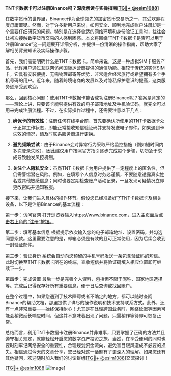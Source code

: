 **TNT卡数据卡可以注册Binance吗？深度解读与实操指南[[TG💪+ @esim1088](https://t.me/s/esim1088)]**

在数字货币的世界里，Binance作为全球领先的加密货币交易所之一，其受欢迎程度毋庸置疑。然而，对于许多新用户来说，如何安全、顺利地完成账户注册却是一个需要仔细研究的问题。特别是在选择合适的网络环境和身份验证工具时，往往会让初次接触数字货币交易的人感到困惑。本文将围绕“TNT卡数据卡是否可以用于注册Binance”这一问题展开详细分析，并提供一份清晰的操作指南，帮助大家了解相关背景知识及实际操作步骤。

首先，我们需要明确什么是TNT卡数据卡。简单来说，这是一种虚拟SIM卡服务产品，允许用户通过互联网访问国际运营商提供的通信功能。相较于传统的实体SIM卡，它具有安装便捷、无需物理邮寄等优势，非常适合经常旅行或希望拥有多个手机号码的用户。近年来，随着跨境电商的发展以及对隐私保护意识的提高，这类服务逐渐受到欢迎。

那么，回到核心问题：使用TNT卡数据卡能否成功注册Binance呢？答案是肯定的——理论上讲，只要该卡能够提供有效的电子邮箱地址及手机验证码，就完全可以用来完成注册流程。不过，在实际操作过程中，还需要注意以下几点：

1. **确保卡的有效性**：注册任何在线平台前，首先要确认所使用的TNT卡数据卡处于正常工作状态，即能正常接收短信验证码并支持发送电子邮件。如果遇到卡失效的情况，请及时联系服务商进行更换。

2. **避免频繁尝试**：由于Binance会对异常行为采取严格监控措施（例如短时间内多次登录失败），因此建议用户按照官方指引逐步完成每个步骤，切勿急于求成导致触发风控机制。

3. **关注个人隐私安全**：虽然TNT卡数据卡为用户提供了一定程度上的匿名性，但仍需警惕潜在风险。例如，在填写个人信息时务必谨慎，不要随意透露真实姓名或其他敏感信息；同时也要定期检查账户活动记录，一旦发现可疑情况立即更改密码并通知客服。

接下来，让我们进入具体的操作环节。假设您已经准备好了TNT卡数据卡及相关设备，以下是注册Binance的基本流程：

第一步：访问官网
打开浏览器输入https://www.binance.com，进入主页面后点击右上角的“注册”按钮。

第二步：填写基本信息
根据提示依次输入您的电子邮箱地址、设置密码，并勾选同意条款。这里需要注意的是，邮箱必须是有效的且可正常使用，因为后续会收到一封验证邮件。

第三步：验证身份
系统会自动向您预留的手机号码发送一条包含验证码的短信。此时切换至TNT卡数据卡所在的终端，查收短信并将验证码填入相应位置即可继续下一步。

第四步：完成设置
最后一步是完善个人资料，包括但不限于昵称、国家地区选择等。完成后记得保存好所有重要信息，便于日后查询或找回账户。

在整个过程中，如果您遇到了技术障碍或者不确定的地方，都可以随时查阅Binance的帮助文档，那里提供了详尽的操作说明和技术支持联系方式。此外，还有一点非常重要——始终保持耐心！尤其是在处理跨国业务时，网络延迟等因素可能会稍微延长响应时间，但这并不意味着出现了问题，只需稍作等待即可恢复正常。

总结而言，利用TNT卡数据卡注册Binance并非难事，只要掌握了正确的方法并且遵守相关规定，就能轻松开启您的数字资产投资之旅。当然，在享受便利的同时也要时刻牢记网络安全的重要性，合理规划资金流向，避免盲目跟风造成不必要的损失。相信通过今天的文章分享，您已经对这一话题有了更深入的理解。如果您还有其他疑问，欢迎随时加入我们的讨论群组[[TG💪+ @esim1088](https://t.me/s/esim1088)]交流探讨！

[[TG💪+ @esim1088](https://t.me/s/esim1088) ![Image](https://i.postimg.cc/4NQfJmqS/Snipaste-2025-05-13-00-14-12.png)]